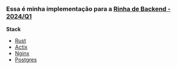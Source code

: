 ### Essa é minha implementação para a [Rinha de Backend - 2024/Q1](https://github.com/zanfranceschi/rinha-de-backend-2024-q1)

**Stack**

- [Rust](https://www.rust-lang.org/pt-BR)
- [Actix](https://actix.rs/)
- [Nginx](https://www.nginx.com/)
- [Postgres](https://www.postgresql.org/)
